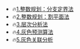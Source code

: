 * 🔥[1.整数规划：分支定界法](https://github.com/caixiongjiang/caixiongjiang/tree/main/matlab/%E6%95%B0%E5%AD%A6%E5%BB%BA%E6%A8%A1%E7%AE%97%E6%B3%95/%E6%95%B4%E6%95%B0%E8%A7%84%E5%88%92%EF%BC%9A%E5%88%86%E6%94%AF%E5%AE%9A%E7%95%8C%E6%B3%95)
* 🔥[2.整数规划：割平面法](https://github.com/caixiongjiang/caixiongjiang/blob/main/matlab/%E6%95%B0%E5%AD%A6%E5%BB%BA%E6%A8%A1%E7%AE%97%E6%B3%95/%E6%95%B4%E6%95%B0%E8%A7%84%E5%88%92%EF%BC%9A%E5%89%B2%E5%B9%B3%E9%9D%A2%E6%B3%95/DividePlane.m)
* 🔥[3.层次分析法](https://github.com/caixiongjiang/caixiongjiang/blob/main/matlab/%E6%95%B0%E5%AD%A6%E5%BB%BA%E6%A8%A1%E7%AE%97%E6%B3%95/%E5%B1%82%E6%AC%A1%E5%88%86%E6%9E%90%E6%B3%95/ccfxf.m)
* 🔥[4.灰色预测算法](https://github.com/caixiongjiang/caixiongjiang/blob/main/matlab/%E6%95%B0%E5%AD%A6%E5%BB%BA%E6%A8%A1%E7%AE%97%E6%B3%95/%E7%81%B0%E8%89%B2%E9%A2%84%E6%B5%8B%E6%A8%A1%E5%9E%8B/hsycsf.m)
* 🔥[5.灰色关联分析](https://github.com/caixiongjiang/caixiongjiang/blob/main/matlab/%E6%95%B0%E5%AD%A6%E5%BB%BA%E6%A8%A1%E7%AE%97%E6%B3%95/%E7%81%B0%E8%89%B2%E9%A2%84%E6%B5%8B%E6%A8%A1%E5%9E%8B/hsglfx.m)

